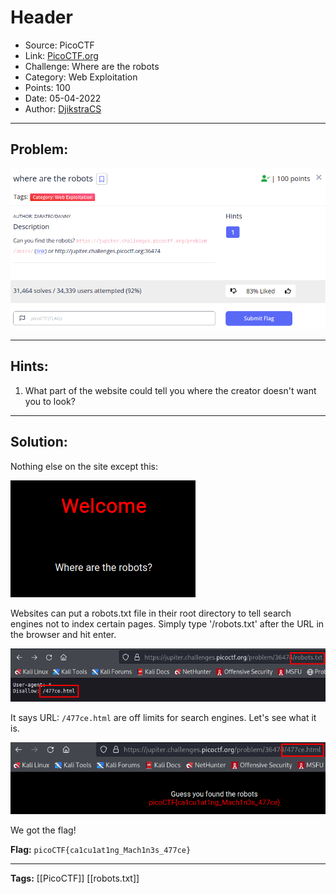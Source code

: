 # Header
* Source: PicoCTF
* Link: [PicoCTF.org](https://picoctf.org/)
* Challenge: Where are the robots
* Category: Web Exploitation
* Points: 100
* Date: 05-04-2022
* Author: [DjikstraCS](https://github.com/DjikstraCS)

---
## Problem:
![](./attachments/Pasted%20image%2020220405221932.png)

---
## Hints:
1. What part of the website could tell you where the creator doesn't want you to look?


---
## Solution:
Nothing else on the site except this:

![](./attachments/Pasted%20image%2020220405222044.png)

Websites can put a robots.txt file in their root directory to tell search engines not to index certain pages. Simply type '/robots.txt' after the URL in the browser and hit enter.

![](./attachments/Pasted%20image%2020220405222222.png)

It says URL: `/477ce.html` are off limits for search engines. Let's see what it is.

![](./attachments/Pasted%20image%2020220405222415.png)

We got the flag!

**Flag:** `picoCTF{ca1cu1at1ng_Mach1n3s_477ce}`

---
**Tags:** [[PicoCTF]] [[robots.txt]]